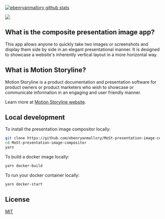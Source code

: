 [![ebenryanmallory github stats](https://github-readme-stats.vercel.app/api?username=ebenryanmallory)](https://github.com/ebenryanmallory/MoSt-presentation-image-compositor.git)
<p>
    <a href="https://motionstoryline.com">
        <img src="data:image/svg+xml;base64,%3Csvg width='200' viewBox='0 0 272 212' fill='none' xmlns='http://www.w3.org/2000/svg'%3E%3Cpath d='M40.5584 180.94L31.0605 171.442C17.9259 156.132 10 136.254 10 114.5C10 66.1751 49.1751 27 97.5 27C145.825 27 185 66.1751 185 114.5C185 162.825 145.825 202 97.5 202C75.746 202 55.8679 194.074 40.5584 180.94Z' stroke='black' stroke-width='20'%3E%3C/path%3E%3Cpath d='M20.625 200.75H97.5V212H9.37502L20.625 200.75Z' fill='black'%3E%3C/path%3E%3Cpath d='M11.25 191.375L11.25 114.5L3.85207e-06 114.5L0 202.625L11.25 191.375Z' fill='black'%3E%3C/path%3E%3Cpath d='M231.442 163.94L240.939 154.442C254.074 139.132 262 119.254 262 97.5C262 49.1751 222.825 10 174.5 10C126.175 10 87 49.1751 87 97.5C87 145.825 126.175 185 174.5 185C196.254 185 216.132 177.074 231.442 163.94Z' stroke='black' stroke-width='20'%3E%3C/path%3E%3Cpath d='M251.375 183.75H174.5V195H262.625L251.375 183.75Z' fill='black'%3E%3C/path%3E%3Cpath d='M260.75 174.375L260.75 97.5L272 97.5L272 185.625L260.75 174.375Z' fill='black'%3E%3C/path%3E%3C/svg%3E" />
    </a>
</p>

## What is the composite presentation image app?

This app allows anyone to quickly take two images or screenshots and display them side by side in an elegant presentational manner. It is designed to showcase a website's inherently vertical layout in a more horizontal way. 

## What is Motion Storyline?

Motion Storyline is a product documentation and presentation software for product owners or product marketers who wish to showcase or communicate information in an engaging and user friendly manner. 

Learn more at [Motion Storyline website](https://motionstoryline.com).

## Local development

To install the presentation image compositor locally:

```bash
git clone https://github.com/ebenryanmallory/MoSt-presentation-image-compositor.git
cd MoSt-presentation-image-compositor
yarn
```

To build a docker image locally:

```bash
yarn docker-build
```

To run your docker container locally:

```bash
yarn docker-start
```

## License

[MIT](LICENSE)